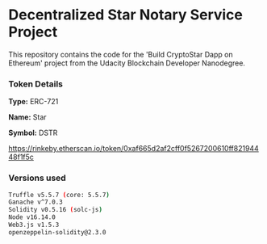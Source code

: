 # Decentralized Star Notary Service Project
This repository contains the code for the 'Build CryptoStar Dapp on Ethereum' project from the Udacity Blockchain Developer Nanodegree.

### Token Details
**Type:** ERC-721

**Name:** Star

**Symbol:** DSTR

https://rinkeby.etherscan.io/token/0xaf665d2af2cff0f5267200610ff82194448f1f5c


### Versions used
```bash
Truffle v5.5.7 (core: 5.5.7)
Ganache v^7.0.3
Solidity v0.5.16 (solc-js)
Node v16.14.0
Web3.js v1.5.3
openzeppelin-solidity@2.3.0
```
